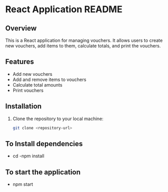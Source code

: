 # React Application README

## Overview
This is a React application for managing vouchers. It allows users to create new vouchers, add items to them, calculate totals, and print the vouchers. 

## Features
- Add new vouchers
- Add and remove items to vouchers
- Calculate total amounts
- Print vouchers

## Installation
1. Clone the repository to your local machine:
   ```bash
   git clone <repository-url>

## To Install dependencies
- cd <project-directory>
-npm install

## To start the application
- npm start
